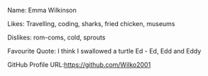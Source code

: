 Name: Emma Wilkinson 

Likes: Travelling, coding, sharks, fried chicken, museums 

Dislikes: rom-coms, cold, sprouts 

Favourite Quote: I think I swallowed a turtle Ed - Ed, Edd and Eddy

GitHub Profile URL:https://github.com/Wilko2001
